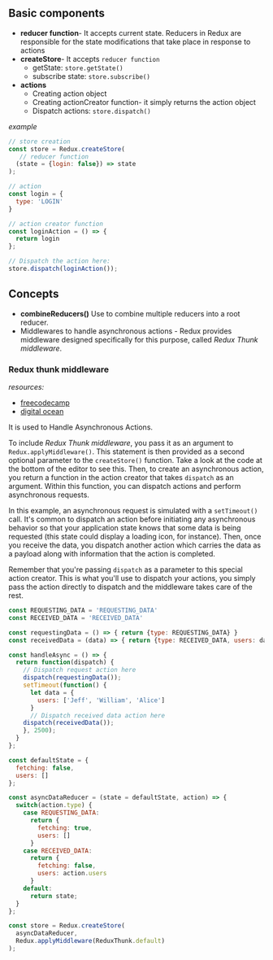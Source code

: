 
## Basic components
- **reducer function**- It accepts current state. Reducers in Redux are responsible for the state modifications that take place in response to actions
- **createStore**- It accepts `reducer function`
    - getState: `store.getState()`
    - subscribe state: `store.subscribe()`
- **actions**
    - Creating action object
    - Creating actionCreator function- it simply returns the action object
    - Dispatch actions: `store.dispatch()`

*example*
```js
// store creation
const store = Redux.createStore(
   // reducer function
  (state = {login: false}) => state
);

// action
const login = {
  type: 'LOGIN'
}

// action creator function
const loginAction = () => {
  return login
};

// Dispatch the action here:
store.dispatch(loginAction());
```

## Concepts
- **combineReducers()**
Use to combine multiple reducers into a root reducer.
- Middlewares to handle asynchronous actions - Redux provides middleware designed specifically for this purpose, called *Redux Thunk middleware*. 

### **Redux thunk middleware**

*resources:*
- [freecodecamp](https://www.freecodecamp.org/news/redux-thunk-explained-with-examples/)
- [digital ocean](https://www.digitalocean.com/community/tutorials/redux-redux-thunk)

It is used to Handle Asynchronous Actions.

To include *Redux Thunk middleware*, you pass it as an argument to `Redux.applyMiddleware()`. This statement is then provided as a second optional parameter to the `createStore()` function. Take a look at the code at the bottom of the editor to see this. Then, to create an asynchronous action, you return a function in the action creator that takes `dispatch` as an argument. Within this function, you can dispatch actions and perform asynchronous requests.

In this example, an asynchronous request is simulated with a `setTimeout()` call. It's common to dispatch an action before initiating any asynchronous behavior so that your application state knows that some data is being requested (this state could display a loading icon, for instance). Then, once you receive the data, you dispatch another action which carries the data as a payload along with information that the action is completed.

Remember that you're passing `dispatch` as a parameter to this special action creator. This is what you'll use to dispatch your actions, you simply pass the action directly to dispatch and the middleware takes care of the rest.

```js
const REQUESTING_DATA = 'REQUESTING_DATA'
const RECEIVED_DATA = 'RECEIVED_DATA'

const requestingData = () => { return {type: REQUESTING_DATA} }
const receivedData = (data) => { return {type: RECEIVED_DATA, users: data.users} }

const handleAsync = () => {
  return function(dispatch) {
    // Dispatch request action here
    dispatch(requestingData());
    setTimeout(function() {
      let data = {
        users: ['Jeff', 'William', 'Alice']
      }
      // Dispatch received data action here
    dispatch(receivedData());
    }, 2500);
  }
};

const defaultState = {
  fetching: false,
  users: []
};

const asyncDataReducer = (state = defaultState, action) => {
  switch(action.type) {
    case REQUESTING_DATA:
      return {
        fetching: true,
        users: []
      }
    case RECEIVED_DATA:
      return {
        fetching: false,
        users: action.users
      }
    default:
      return state;
  }
};

const store = Redux.createStore(
  asyncDataReducer,
  Redux.applyMiddleware(ReduxThunk.default)
);
```